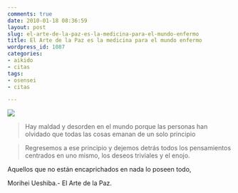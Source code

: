 ```yaml
---
comments: true
date: 2010-01-18 08:36:59
layout: post
slug: el-arte-de-la-paz-es-la-medicina-para-el-mundo-enfermo
title: El Arte de la Paz es la medicina para el mundo enfermo
wordpress_id: 1087
categories:
- aikido
- citas
tags:
- osensei
- citas

---
```


![](http://pere.majoral.es/wp-content/uploads/2010/01/aikido.jpg)

>Hay maldad y desorden en el mundo porque las personas han olvidado que todas las cosas emanan de un solo principio

>Regresemos a ese principio y dejemos detrás todos los pensamientos centrados en uno mismo, los deseos triviales y el enojo.

Aquellos que no están encaprichados en nada lo poseen todo,

Morihei Ueshiba.- El Arte de la Paz.


